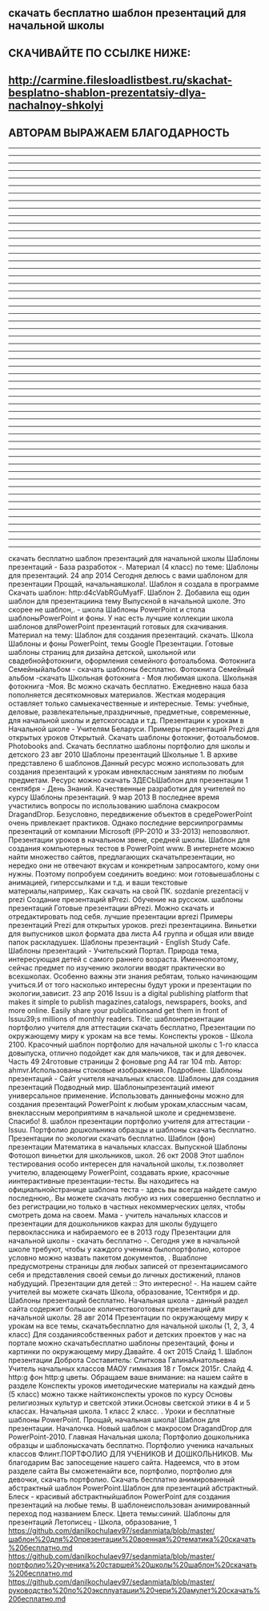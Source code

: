 скачать бесплатно шаблон презентаций для начальной школы
--------------------------------------------------
СКАЧИВАЙТЕ ПО ССЫЛКЕ НИЖЕ:
--------------------------------------------------
http://carmine.filesloadlistbest.ru/skachat-besplatno-shablon-prezentatsiy-dlya-nachalnoy-shkolyi
--------------------------------------------------
АВТОРАМ ВЫРАЖАЕМ БЛАГОДАРНОСТЬ
--------------------------------------------------
--------------------------------------------------
--------------------------------------------------
--------------------------------------------------
--------------------------------------------------
--------------------------------------------------
--------------------------------------------------
--------------------------------------------------
--------------------------------------------------
--------------------------------------------------
--------------------------------------------------
--------------------------------------------------
--------------------------------------------------
--------------------------------------------------
--------------------------------------------------
--------------------------------------------------
--------------------------------------------------
--------------------------------------------------
--------------------------------------------------
--------------------------------------------------
--------------------------------------------------
--------------------------------------------------
--------------------------------------------------
--------------------------------------------------
--------------------------------------------------
--------------------------------------------------
--------------------------------------------------
--------------------------------------------------
--------------------------------------------------
--------------------------------------------------
--------------------------------------------------
--------------------------------------------------
--------------------------------------------------
--------------------------------------------------
--------------------------------------------------
--------------------------------------------------
--------------------------------------------------
--------------------------------------------------
--------------------------------------------------
--------------------------------------------------
--------------------------------------------------
--------------------------------------------------
--------------------------------------------------
--------------------------------------------------
--------------------------------------------------
--------------------------------------------------
--------------------------------------------------
--------------------------------------------------
--------------------------------------------------
--------------------------------------------------
--------------------------------------------------
--------------------------------------------------
--------------------------------------------------
--------------------------------------------------
--------------------------------------------------
скачать бесплатно шаблон презентаций для начальной школы Шаблоны презентаций - База разработок  -. Материал (4 класс) по теме: Шаблоны для презентаций. 24 апр 2014  Сегодня делюсь с вами шаблоном для презентации Прощай, начальнаяшкола!. Шаблон я создала в программе  Скачать шаблон: http:d4cVabRGuMyafF. Шаблон  2. Добавила ещ один шаблон для презентациина тему Выпускной в начальной школе. Это скорее не шаблон,. - школа Шаблоны PowerPoint и стола шаблоныPowerPoint и фоны. У нас есть лучшие коллекции школа шаблонов дляPowerPoint презентаций готовых для скачивания. Материал на тему: Шаблон для создания презентаций.  скачать. Школа Шаблоны и фоны PowerPoint, темы Google Презентации. Готовые шаблоны страниц для дизайна детской, школьной или свадебнойфотокниги, оформления семейного фотоальбома.  Фотокнига Семейныйальбом - скачать шаблоны бесплатно. Фотокнига Семейный альбом -скачать  Школьная фотокнига - Моя любимая школа. Школьная фотокнига -Моя. Вс можно скачать бесплатно. Ежедневно наша база пополняется десяткомновых материалов. Жесткая модерация оставляет только самыекачественные и интересные. Темы: учебные, деловые, развлекательные,праздничные, предметные, современные, для начальной школы и детскогосада и т.д. Презентации к урокам в Начальной школе - Учителям Беларуси. Примеры презентаций Prezi для открытых уроков  Открытый. Скачать шаблоны фотокниг, фотоальбомов. Photobooks and. Скачать бесплатно шаблоны портфолио для школы и детского
23 авг 2010  Шаблоны презентаций Школьные 1. В архиве представлено 6 шаблонов.Данный ресурс можно использовать для создания презентаций к урокам ивнеклассным занятиям по любым предметам. Ресурс можно скачать ЗДЕСЬШаблон для презентации 1 сентября - День Знаний. Качественные разработки для учителей по курсу Шаблоны презентаций. 9 мар 2013  В последнее время участились вопросы по использованию шаблона смакросом DragandDrop. Безусловно, передвижение объектов в средеPowerPoint очень привлекает практиков. Однако последние версиипрограммы презентаций от компании Microsoft (РР-2010 и ЗЗ-2013) непозволяют. Презентации уроков в начальном звене, средней школы. Шаблон для создания компьютерных тестов в PowerPoint  www. В интернете можно найти множество сайтов, предлагающих скачатьпрезентации, но нередко они не отвечают вкусам и конкретным запросамтого, кому они нужны. Поэтому попробуем соединить воедино: мои готовыешаблоны с анимацией, гиперссылками и т.д. и ваши текстовые материалы,например,. Как скачать на свой ПК. sozdanie prezentacij v prezi Создание презентаций вPrezi. Обучение на русском. шаблоны презентаций Готовые презентации вPrezi. Можно скачать и отредактировать под себя. лучшие презентации вprezi Примеры презентаций Prezi для открытых уроков. prezi презентациина. Виньетки для выпусников школ формата два листа А4 группа и общая или ввиде папок раскладушек. Шаблоны презентаций - English Study Cafe. Шаблоны презентаций - Учительский Портал. Природа  тема, интересующая детей с самого раннего возраста. Именнопоэтому, сейчас предмет по изучению экологии вводят практически во всехшколах. Особенно важны эти знания ребятам, только начинающим учиться.И от того насколько интересны будут уроки и презентации по экологии,зависит. 23 апр 2016  Issuu is a digital publishing platform that makes it simple to publish magazines,catalogs, newspapers, books, and more online. Easily share your publicationsand get them in front of Issuu39;s millions of monthly readers. Title: шаблонпрезентации портфолио учителя для аттестации скачать бесплатно,
Презентации по окружающему миру к урокам на все темы. Конспекты уроков - Школа 2100. Красочный шаблон портфолио для начальной школы с 1-го класса довыпуска, отлично подойдет как для мальчиков, так и для девочек. Часть 49 24готовые страницы  2 фоновые  png  А4  rar  104 mb. Автор: ahmvr.Использованы стоковые изображения. Подробнее. Шаблоны презентаций - Сайт учителя начальных классов. Шаблоны для создания презентаций Подводный мир. Шаблоныпрезентаций имеют универсальное применение. Использовать данныефоны можно для создания презентаций PowerPoint к любым урокам,классным часам, внеклассным мероприятиям в начальной школе и среднемзвене. Спасибо! 8. шаблон презентации портфолио учителя для аттестации  - Issuu. Портфолио дошкольника образцы и шаблоны скачать бесплатно. Презентации по экологии скачать бесплатно. Шаблон (фон) презентации Математика в начальных классах. Выпускной Шаблоны Фотошоп виньетки для школьников, школ. 26 окт 2008  Этот шаблон тестирования особо интересен для начальной школы, т.к.позволяет учителю, владеющему PowerPoint, создавать яркие, красочные иинтерактивные презентации-тесты. Вы находитесь на официальнойстранице шаблона теста - здесь вы всегда найдете самую последнюю,. Вы можете скачать любую из них совершенно бесплатно и без регистрации,но только в частных некоммерческих целях, чтобы смотреть дома на своем. Мама - учитель начальных классов и презентации для дошкольников какраз для школы будущего первоклассника и набираемого ее в 2013 году
Презентации для начальной школы - скачать бесплатно -. Сегодня уже в начальной школе требуют, чтобы у каждого ученика былопортфолио, которое условно можно назвать пакетом документов, . Вшаблоне предусмотрены страницы для любых записей  от презентациисамого себя и представления своей семьи до личных достижений, планов набудущий. Презентации для детей :: Это интересно! -. На нашем сайте учителей вы можете скачать Школа, образование, 1Сентября и др. Шаблоны презентаций бесплатно. Начальная школа - данный раздел сайта содержит большое количествоготовых презентаций для начальной школы. 28 авг 2014  Презентации по окружающему миру к урокам на все темы, скачатьбесплатно для начальной школы (1, 2, 3, 4 класс)  Для созданиясобственных работ и детских проектов у нас на портале можно скачатьбесплатно шаблоны презентаций, фоны и картинки по окружающему миру.Давайте. 4 окт 2015  Слайд 1. Шаблон презентации Доброта Составитель: Слиткова ГалинаАнатольевна Учитель начальных классов МАОУ гимназия 18 г Томск 2015г. Слайд 4. http:g фон http:g цветы. Обращаем ваше внимание: на нашем сайте в разделе Конспекты уроков иметодические материалы на каждый день (5 класс) можно также найтиконспекты уроков по курсу Основы религиозных культур и светской этики.Основы светской этики в 4 и 5 классах. Начальная школа. 1 класс  2 класс. . Уроки и бесплатные шаблоны PowerPoint. Прощай, начальная школа! Шаблон для презентации.  Началочка. Новый шаблон с макросом DragandDrop для PowerPoint-2010. Главная  Начальная школа; Портфолио дошкольника образцы и шаблоныскачать бесплатно. Портфолио ученика начальных классов  Флинт.ПОРТФОЛИО ДЛЯ УЧЕНИКОВ И ДОШКОЛЬНИКОВ. Мы благодарим Вас запосещение нашего сайта. Надеемся, что в этом разделе сайта Вы сможетенайти все,
портфолио, портфолио для девочки, скачать портфолио. Скачать бесплатно анимированный абстрактный шаблон PowerPoint.Шаблон для презентаций абстрактный. Блеск - красивый абстрактныйшаблон PowerPoint для создания презентаций на любые темы. В шаблонеиспользован анимированный переход под названием Блеск. Цвета темы:синий. Шаблоны для презентаций Летописец - Школа, образование, 1
https://github.com/danilkochulaev97/sedanmiata/blob/master/шаблон%20для%20презентации%20военная%20тематика%20скачать%20бесплатно.md
https://github.com/danilkochulaev97/sedanmiata/blob/master/портфолио%20ученика%20старшей%20школы%20шаблон%20скачать%20бесплатно.md
https://github.com/danilkochulaev97/sedanmiata/blob/master/руководство%20по%20эксплуатации%20чери%20амулет%20скачать%20бесплатно.md